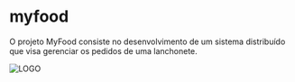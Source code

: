 # myfood
O projeto MyFood consiste no desenvolvimento de um sistema distribuído que visa gerenciar os pedidos de uma lanchonete.

![LOGO](https://github.com/pablo-ufopa/myfood/assets/54251014/bfac48e9-d9cb-4fea-8578-6617c40af2ec)
